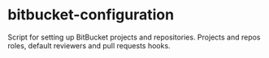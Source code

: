 # bitbucket-configuration
Script for setting up BitBucket projects and repositories. Projects and repos roles, default reviewers and pull requests hooks.

